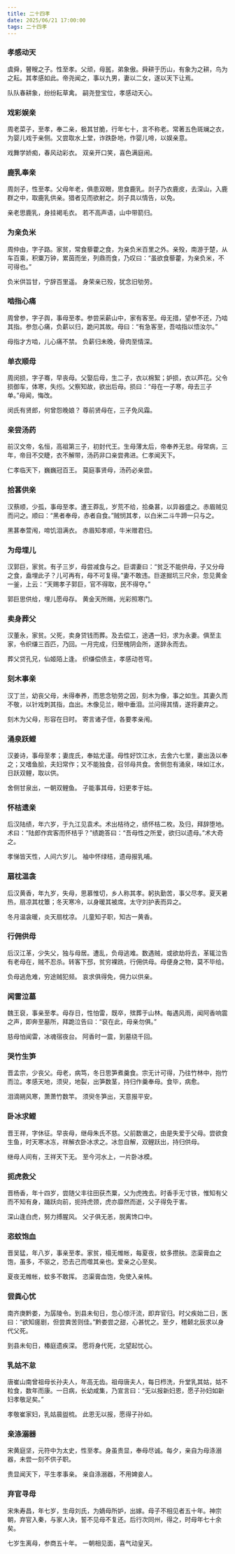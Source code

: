```yaml
---
title: 二十四孝
date: 2025/06/21 17:00:00
tags: 二十四孝
---
```


### 孝感动天

虞舜，瞽瞍之子。性至孝。父顽，母嚚，弟象傲。舜耕于历山，有象为之耕，鸟为之耘。其孝感如此。帝尧闻之，事以九男，妻以二女，遂以天下让焉。

队队春耕象，纷纷耘草禽。
嗣尧登宝位，孝感动天心。

### 戏彩娱亲

周老菜子，至孝，奉二亲，极其甘脆，行年七十，言不称老。常著五色斑斓之衣，为婴儿戏于亲侧。又尝取水上堂，诈跌卧地，作婴儿啼，以娱亲意。

戏舞学娇痴，春风动彩衣。
双亲开口笑，喜色满庭闹。

### 鹿乳奉亲

周剡子，性至孝。父母年老，俱患双眼，思食鹿乳。剡子乃衣鹿皮，去深山，入鹿群之中，取鹿乳供亲。猎者见而欲射之。剡子具以情告，以免。

亲老思鹿乳，身挂褐毛衣。
若不高声语，山中带箭归。

### 为亲负米

周仲由，字子路。家贫，常食藜藿之食，为亲负米百里之外。亲殁，南游于楚，从车百乘，积粟万钟，累茵而坐，列鼎而食，乃叹曰：“虽欲食藜藿，为亲负米，不可得也。”


负米供旨甘，宁辞百里遥。
身荣亲已殁，犹念旧劬劳。

### 啮指心痛

周曾参，字子舆，事母至孝。参尝采薪山中，家有客至。母无措，望参不还，乃啮其指。参忽心痛，负薪以归，跪问其故。母曰：“有急客至，吾啮指以悟汝尔。”


母指才方啮，儿心痛不禁。
负薪归未晚，骨肉至情深。

### 单衣顺母

周闵损，字子骞，早丧母。父娶后母，生二子，衣以棉絮；妒损，衣以芦花。父令损御车，体寒，失纼。父察知故，欲出后母。损曰：“母在一子寒，母去三子单。”母闻，悔改。



闵氏有贤郎，何曾怨晚娘？
尊前贤母在，三子免风霜。

### 亲尝汤药

前汉文帝，名恒，高祖第三子，初封代王。生母薄太后，帝奉养无怠。母常病，三年，帝目不交睫，衣不解带，汤药非口亲尝弗进。仁孝闻天下。

  
仁孝临天下，巍巍冠百王。
莫庭事贤母，汤药必亲尝。

### 拾葚供亲

汉蔡顺，少孤，事母至孝。遭王莽乱，岁荒不给，拾桑葚，以异器盛之。赤眉贼见而问之。顺曰：“黑者奉母，赤者自食。”贼悯其孝，以白米二斗牛蹄一只与之。


黑葚奉萱闱，啼饥泪满衣。
赤眉知孝顺，牛米赠君归。

### 为母埋儿

汉郭巨，家贫。有子三岁，母尝减食与之。巨谓妻曰：“贫乏不能供母，子又分母之食，盍埋此子？儿可再有，母不可复得。”妻不敢违。巨遂掘坑三尺余，忽见黄金一釜，上云：“天赐孝子郭巨，官不得取，民不得夺。”


郭巨思供给，埋儿愿母存。
黄金天所赐，光彩照寒门。

### 卖身葬父

汉董永，家贫。父死，卖身贷钱而葬。及去偿工，途遇一妇，求为永妻。俱至主家，令织缣三百匹，乃回。一月完成，归至槐阴会所，遂辞永而去。


葬父贷孔兄，仙姬陌上逢。
织缣偿债主，孝感动苍穹。

### 刻木事亲

汉丁兰，幼丧父母，未得奉养，而思念劬劳之因，刻木为像，事之如生。其妻久而不敬，以针戏刺其指，血出。木像见兰，眼中垂泪。兰问得其情，遂将妻弃之。


刻木为父母，形容在日时。
寄言诸子侄，各要孝亲闱。

### 涌泉跃鲤

汉姜诗，事母至孝；妻庞氏，奉姑尤谨。母性好饮江水，去舍六七里，妻出汲以奉之；又嗜鱼脍，夫妇常作；又不能独食，召邻母共食。舍侧忽有涌泉，味如江水，日跃双鲤，取以供。


舍侧甘泉出，一朝双鲤鱼。
子能事其母，妇更孝于姑。

### 怀桔遗亲

后汉陆绩，年六岁，于九江见袁术。术出桔待之，绩怀桔二枚。及归，拜辞堕地。术曰：“陆郎作宾客而怀桔乎？”绩跪答曰：“吾母性之所爱，欲归以遗母。”术大奇之。

  

孝悌皆天性，人间六岁儿。
袖中怀绿桔，遗母报乳哺。

### 扇枕温衾

后汉黄香，年九岁，失母，思慕惟切，乡人称其孝。躬执勤苦，事父尽孝。夏天暑热，扇凉其枕簟；冬天寒冷，以身暖其被席。太守刘护表而异之。



冬月温衾暖，炎天扇枕凉。
儿童知子职，知古一黄香。

### 行佣供母

后汉江革，少失父，独与母居。遭乱，负母逃难。数遇贼，或欲劫将去，革辄泣告有老母在，贼不忍杀。转客下邳，贫穷裸跣，行佣供母。母便身之物，莫不毕给。

  

负母逃危难，穷途贼犯频。
哀求俱得免，佣力以供亲。

### 闻雷泣墓

魏王裒，事亲至孝。母存日，性怕雷，既卒，殡葬于山林。每遇风雨，闻阿香响震之声，即奔至墓所，拜跪泣告曰：“裒在此，母亲勿俱。”


慈母怕闻雷，冰魂宿夜台。
阿香时一震，到墓绕千回。

### 哭竹生笋

晋孟宗，少丧父。母老，病笃，冬日思笋煮羹食。宗无计可得，乃往竹林中，抱竹而泣。孝感天地，须臾，地裂，出笋数茎，持归作羹奉母。食毕，病愈。

泪滴朔风寒，萧萧竹数竿。
须臾冬笋出，天意报平安。

### 卧冰求鲤

晋王祥，字休征。早丧母，继母朱氏不慈。父前数谮之，由是失爱于父母。尝欲食生鱼，时天寒冰冻，祥解衣卧冰求之。冰忽自解，双鲤跃出，持归供母。


继母人间有，王祥天下无。
至今河水上，一片卧冰模。

### 扼虎救父

晋杨香，年十四岁，尝随父丰往田获杰粟，父为虎拽去。时香手无寸铁，惟知有父而不知有身，踊跃向前，扼持虎颈，虎亦靡然而逝，父子得免于害。


深山逢白虎，努力搏腥风。
父子俱无恙，脱离馋口中。

### 恣蚊饱血

晋吴猛，年八岁，事亲至孝。家贫，榻无帷帐，每夏夜，蚊多攒肤。恣渠膏血之饱，虽多，不驱之，恐去己而噬其亲也。爱亲之心至矣。


夏夜无帷帐，蚊多不敢挥。
恣渠膏血饱，免使入亲帏。

### 尝粪心忧

南齐庚黔娄，为孱陵令。到县未旬日，忽心惊汗流，即弃官归。时父疾始二日，医曰：“欲知瘥剧，但尝粪苦则佳。”黔娄尝之甜，心甚忧之。至夕，稽颡北辰求以身代父死。


到县未旬日，椿庭遗疾深。
愿将身代死，北望起忧心。

### 乳姑不怠

唐崔山南曾祖母长孙夫人，年高无齿。祖母唐夫人，每日栉洗，升堂乳其姑，姑不粒食，数年而康。一日病，长幼咸集，乃宣言曰：“无以报新妇恩，愿子孙妇如新妇孝敬足矣。”



孝敬崔家妇，乳姑晨盥梳。
此恩无以报，愿得子孙如。

### 亲涤溺器

宋黄庭坚，元符中为太史，性至孝。身虽贵显，奉母尽诚。每夕，亲自为母涤溺器，未尝一刻不供子职。
 
贵显闻天下，平生孝事亲。
亲自涤溺器，不用婢妾人。

### 弃官寻母

宋朱寿昌，年七岁，生母刘氏，为嫡母所妒，出嫁。母子不相见者五十年。神宗朝，弃官入秦，与家人决，誓不见母不复还。后行次同州，得之，时母年七十余矣。


七岁生离母，参商五十年。
一朝相见面，喜气动皇天。